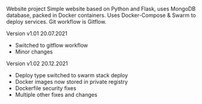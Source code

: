 Website project
Simple website based on Python and Flask, uses MongoDB database, packed in Docker containers.
Uses Docker-Compose & Swarm to deploy services.
Git workflow is Gitflow.

Version v1.01 20.07.2021
* Switched to gitflow workflow
* Minor changes

Version v1.02 20.12.2021
* Deploy type switched to swarm stack deploy
* Docker images now stored in private registry
* Dockerfile security fixes
* Multiple other fixes and changes